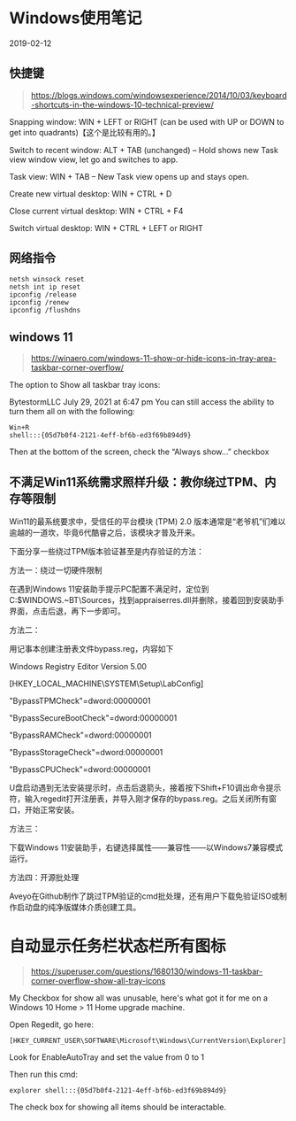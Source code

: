 # Windows使用笔记

2019-02-12

## 快捷键

>https://blogs.windows.com/windowsexperience/2014/10/03/keyboard-shortcuts-in-the-windows-10-technical-preview/

Snapping window: WIN + LEFT or RIGHT (can be used with UP or DOWN to get into quadrants)【这个是比较有用的。】

Switch to recent window: ALT + TAB (unchanged) – Hold shows new Task view window view, let go and switches to app.

Task view: WIN + TAB – New Task view opens up and stays open.

Create new virtual desktop: WIN + CTRL + D

Close current virtual desktop: WIN + CTRL + F4

Switch virtual desktop: WIN + CTRL + LEFT or RIGHT

## 网络指令

```
netsh winsock reset
netsh int ip reset
ipconfig /release
ipconfig /renew
ipconfig /flushdns
```

## windows 11

> https://winaero.com/windows-11-show-or-hide-icons-in-tray-area-taskbar-corner-overflow/

The option to Show all taskbar tray icons:

BytestormLLC
July 29, 2021 at 6:47 pm
You can still access the ability to turn them all on with the following:
```
Win+R
shell:::{05d7b0f4-2121-4eff-bf6b-ed3f69b894d9}
```
Then at the bottom of the screen, check the “Always show…” checkbox


## 不满足Win11系统需求照样升级：教你绕过TPM、内存等限制

Win11的最系统要求中，受信任的平台模块 (TPM) 2.0 版本通常是“老爷机”们难以逾越的一道坎，毕竟6代酷睿之后，该模块才普及开来。


下面分享一些绕过TPM版本验证甚至是内存验证的方法：

方法一：绕过一切硬件限制

在遇到Windows 11安装助手提示PC配置不满足时，定位到C:\$WINDOWS.~BT\Sources，找到appraiserres.dll并删除，接着回到安装助手界面，点击后退，再下一步即可。


方法二：

用记事本创建注册表文件bypass.reg，内容如下

Windows Registry Editor Version 5.00

[HKEY_LOCAL_MACHINE\SYSTEM\Setup\LabConfig]

"BypassTPMCheck"=dword:00000001

"BypassSecureBootCheck"=dword:00000001

"BypassRAMCheck"=dword:00000001

"BypassStorageCheck"=dword:00000001

"BypassCPUCheck"=dword:00000001

U盘启动遇到无法安装提示时，点击后退箭头，接着按下Shift+F10调出命令提示符，输入regedit打开注册表，并导入刚才保存的bypass.reg。之后关闭所有窗口，开始正常安装。


方法三：

下载Windows 11安装助手，右键选择属性——兼容性——以Windows7兼容模式运行。

方法四：开源批处理

Aveyo在Github制作了跳过TPM验证的cmd批处理，还有用户下载免验证ISO或制作启动盘的纯净版媒体介质创建工具。

# 自动显示任务栏状态栏所有图标

> https://superuser.com/questions/1680130/windows-11-taskbar-corner-overflow-show-all-tray-icons
> 
My Checkbox for show all was unusable, here's what got it for me on a Windows 10 Home > 11 Home upgrade machine.

Open Regedit, go here:
```
[HKEY_CURRENT_USER\SOFTWARE\Microsoft\Windows\CurrentVersion\Explorer]
```
Look for EnableAutoTray and set the value from 0 to 1

Then run this cmd:

```
explorer shell:::{05d7b0f4-2121-4eff-bf6b-ed3f69b894d9}
```
The check box for showing all items should be interactable.


